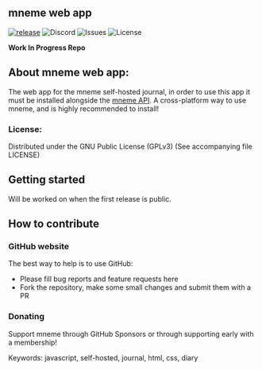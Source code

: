 mneme web app
---------
[![release](https://img.shields.io/github/release/Mneme-org/Web-App.svg)](https://github.com/Mneme-org/Web-App/releases) ![Discord](https://img.shields.io/discord/733675685930991706?label=discord) ![Issues](https://img.shields.io/github/issues/Mneme-org/Web-App) ![License](https://img.shields.io/github/license/Mneme-org/Web-App)

**Work In Progress Repo**

## About mneme web app:

The web app for the mneme self-hosted journal, in order to use this app it must be installed alongside the [mneme API](https://github.com/Mneme-org/API). A cross-platform way to use mneme, and is highly recommended to install!

### License:

Distributed under the GNU Public License (GPLv3) (See accompanying file LICENSE)

## Getting started

Will be worked on when the first release is public.

## How to contribute
### GitHub website
The best way to help is to use GitHub:
- Please fill bug reports and feature requests here
- Fork the repository, make some small changes and submit them with a PR

### Donating

Support mneme through GitHub Sponsors or through supporting early with a membership!

Keywords: javascript, self-hosted, journal, html, css, diary
